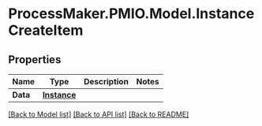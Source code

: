 # ProcessMaker.PMIO.Model.InstanceCreateItem
## Properties

Name | Type | Description | Notes
------------ | ------------- | ------------- | -------------
**Data** | [**Instance**](Instance.md) |  | 

[[Back to Model list]](../README.md#documentation-for-models) [[Back to API list]](../README.md#documentation-for-api-endpoints) [[Back to README]](../README.md)

